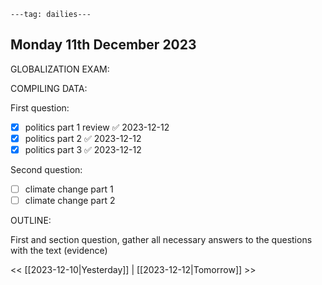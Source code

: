 ```
---tag: dailies---
```

## Monday 11th December 2023

GLOBALIZATION EXAM:

COMPILING DATA:

First question:
- [x] politics part 1 review ✅ 2023-12-12
- [x] politics part 2 ✅ 2023-12-12
- [x] politics part 3 ✅ 2023-12-12

Second question:
- [ ] climate change part 1
- [ ] climate change part 2

OUTLINE:

First and section question, gather all necessary answers to the questions with the text (evidence)




<< [[2023-12-10|Yesterday]] | [[2023-12-12|Tomorrow]] >>





